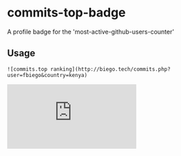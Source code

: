 # commits-top-badge
A profile badge for the 'most-active-github-users-counter'

## Usage

```
![commits.top ranking](http://biego.tech/commits.php?user=fbiego&country=kenya)
```
![commits.top ranking](http://biego.tech/commits.php?user=fbiego&country=kenya)

